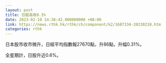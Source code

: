 ```yaml
---
layout: post
title: 日股高收0.3%
date: 2023-02-10 14:38:42.000000000 +08:00
link: https://news.rthk.hk/rthk/ch/component/k2/1687334-20230210.htm
categories: rthk
---
```


日本股市收市微升，日經平均指數報27670點，升86點，升幅0.31%。

全星期計，日股升近0.6%。
